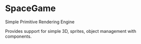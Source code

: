 # SpaceGame
Simple Primitive Rendering Engine

Provides support for simple 3D, sprites, object management with components.

